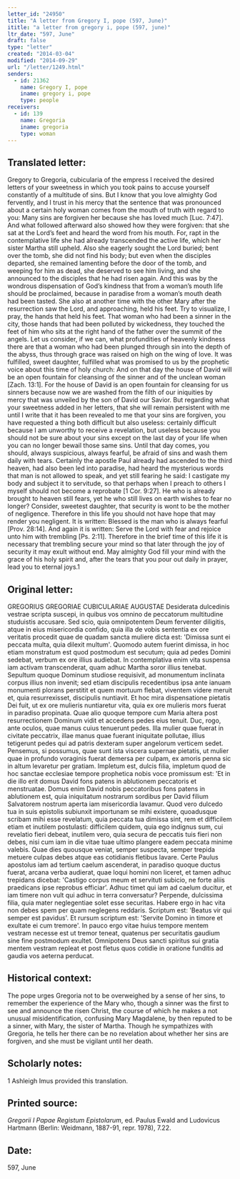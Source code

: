 ```yaml
---
letter_id: "24950"
title: "A letter from Gregory I, pope (597, June)"
ititle: "a letter from gregory i, pope (597, june)"
ltr_date: "597, June"
draft: false
type: "letter"
created: "2014-03-04"
modified: "2014-09-29"
url: "/letter/1249.html"
senders:
  - id: 21362
    name: Gregory I, pope
    iname: gregory i, pope
    type: people
receivers:
  - id: 139
    name: Gregoria
    iname: gregoria
    type: woman
---
```

<h2> Translated letter:</h2>Gregory to Gregoria, cubicularia of the empress
I received the desired letters of your sweetness in which you took pains to accuse yourself constantly of a multitude of sins.  But I know that you love almighty God fervently, and I trust in his mercy that the sentence that was pronounced about a certain holy woman comes from the mouth of truth with regard to you: Many sins are forgiven her because she has loved much [Luc. 7:47].  And what followed afterward also showed how they were forgiven: that she sat at the Lord’s feet and heard the word from his mouth.  For, rapt in the contemplative life she had already transcended the active life, which her sister Martha still upheld.  Also she eagerly sought the Lord buried; bent over the tomb, she did not find his body; but even when the disciples departed, she remained lamenting before the door of the tomb, and weeping for him as dead, she deserved to see him living, and she announced to the disciples that he had risen again.  And this was by the wondrous dispensation of God’s kindness that from a woman’s mouth life should be proclaimed, because in paradise from a woman’s mouth death had been tasted.  She also at another time with the other Mary after the resurrection saw the Lord, and approaching, held his feet.  Try to visualize, I pray, the hands that held his feet.  That woman who had been a sinner in the city, those hands that had been polluted by wickedness, they touched the feet of him who sits at the right hand of the father over the summit of the angels.  Let us consider, if we can, what profundities of heavenly kindness there are that a woman who had been plunged through sin into the depth of the abyss, thus through grace was raised on high on the wing of love.  It was fulfilled, sweet daughter, fulfilled what was promised to us by the prophetic voice about this time of holy church: And on that day the house of David will be an open fountain for cleansing of the sinner and of the unclean woman [Zach. 13:1].  For the house of David is an open fountain for cleansing for us sinners because now we are washed from the filth of our iniquities by mercy that was unveiled by the son of David our Savior.
	But regarding what your sweetness added in her letters, that she will remain persistent with me until I write that it has been revealed to me that your sins are forgiven, you have requested a thing both difficult but also useless: certainly difficult because I am unworthy to receive a revelation, but useless because you should not be sure about your sins except on the last day of your life when you can no longer bewail those same sins.  Until that day comes, you should, always suspicious, always fearful, be afraid of sins and wash them daily with tears.  Certainly the apostle Paul already had ascended to the third heaven, had also been led into paradise, had heard the mysterious words that man is not allowed to speak, and yet still fearing he said: I castigate my body and subject it to servitude, so that perhaps when I preach to others I myself should not become a reprobate [1 Cor. 9:27].  He who is already brought to heaven still fears, yet he who still lives on earth wishes to fear no longer?  Consider, sweetest daughter, that security is wont to be the mother of negligence.  Therefore in this life you should not have hope that may render you negligent.  It is written: Blessed is the man who is always fearful [Prov. 28:14].  And again it is written: Serve the Lord with fear and rejoice unto him with trembling [Ps. 2:11].  Therefore in the brief time of this life it is necessary that trembling secure your mind so that later through the joy of security it may exult without end.  May almighty God fill your mind with the grace of his holy spirit and, after the tears that you pour out daily in prayer, lead you to eternal joys.1
<h2 class="mt-4"> Original letter:</h2>GREGORIUS GREGORIAE CUBICULARIAE AUGUSTAE
     Desiderata dulcedinis vestrae scripta suscepi, in quibus vos omnino de peccatorum multitudine studuistis accusare.  Sed scio, quia omnipotentem Deum ferventer diligitis, atque in eius misericordia confido, quia illa de vobis sententia ex ore veritatis procedit quae de quadam sancta muliere dicta est: 'Dimissa sunt ei peccata multa, quia dilexit multum'. Quomodo autem fuerint dimissa, in hoc etiam monstratum est quod postmodum est secutum; quia ad pedes Domini sedebat, verbum ex ore illius audiebat. In contemplativa enim vita suspensa iam activam transcenderat, quam adhuc Martha soror illius tenebat. Sepultum quoque Dominum studiose requisivit, ad monumentum inclinata corpus illius non invenit; sed etiam discipulis recedentibus ipsa ante ianuam monumenti plorans perstitit et quem mortuum flebat, viventem videre meruit et, quia resurrexisset, discipulis nuntiavit. Et hoc mira dispensatione pietatis Dei fuit, ut ex ore mulieris nuntiaretur vita, quia ex ore mulieris mors fuerat in paradiso propinata. Quae alio quoque tempore cum Maria altera post resurrectionem Dominum vidit et accedens pedes eius tenuit. Duc, rogo, ante oculos, quae manus cuius tenuerunt pedes. Illa mulier quae fuerat in civitate peccatrix, illae manus quae fuerant iniquitate pollutae, illius tetigerunt pedes qui ad patris dexteram super angelorum verticem sedet. Pensemus, si possumus, quae sunt ista viscera supernae pietatis, ut mulier quae in profundo voraginis fuerat demersa per culpam, ex amoris penna sic in altum levaretur per gratiam. Impletum est, dulcis filia, impletum quod de hoc sanctae ecclesiae tempore prophetica nobis voce promissum est: 'Et in die illo erit domus David fons patens in ablutionem peccatoris et menstruatae. Domus enim David nobis peccatoribus fons patens in ablutionem est, quia iniquitatum nostrarum sordibus per David filium Salvatorem nostrum aperta iam misericordia lavamur.
Quod vero dulcedo tua in suis epistolis subiunxit importunam se mihi existere, quoadusque scribam mihi esse revelatum, quia peccata tua dimissa sint, rem et difficilem etiam et inutilem postulasti: difficilem quidem, quia ego indignus sum, cui revelatio fieri debeat, inutilem vero, quia secura de peccatis tuis fieri non debes, nisi cum iam in die vitae tuae ultimo plangere eadem peccata minime valebis. Quae dies quousque veniat, semper suspecta, semper trepida metuere culpas debes atque eas cotidianis fletibus lavare. Certe Paulus apostolus iam ad tertium caelum ascenderat, in paradiso quoque ductus fuerat, arcana verba audierat, quae loqui homini non liceret, et tamen adhuc trepidans dicebat: 'Castigo corpus meum et servituti subicio, ne forte aliis praedicans ipse reprobus efficiar’. Adhuc timet qui iam ad caelum ducitur, et iam timere non vult qui adhuc in terra conversatur? Perpende, dulcissima filia, quia mater neglegentiae solet esse securitas. Habere ergo in hac vita non debes spem per quam neglegens reddaris. Scriptum est: 'Beatus vir qui semper est pavidus'.  Et rursum scriptum est: 'Servite Domino in timore et exultate ei cum tremore'. In  pauco ergo vitae huius tempore mentem vestram necesse est ut tremor teneat, quatenus per securitatis gaudium sine fine postmodum exultet. Omnipotens Deus sancti spiritus sui gratia mentem vestram repleat et post fletus quos cotidie in oratione funditis ad gaudia vos aeterna perducat.
<h2 class="mt-4"> Historical context:</h2>The pope urges Gregoria not to be overweighed by a sense of her sins, to remember the experience of the Mary who, though a sinner was the first to see and announce the risen Christ, the course of which he makes a not unusual misidentification, confusing Mary Magdalene, by then reputed to be a sinner, with Mary, the sister of Martha.  Though he sympathizes with Gregoria, he tells her there can be no revelation about whether her sins are forgiven, and she must be vigilant until her death.
<h2 class="mt-4"> Scholarly notes:</h2>1 Ashleigh Imus provided this translation.
<h2 class="mt-4"> Printed source:</h2><p><em>Gregorii I Papae Registum Epistolarum</em>, ed. Paulus Ewald and Ludovicus Hartmann (Berlin: Weidmann, 1887-91, repr. 1978), 7.22.</p><h2 class="mt-4"> Date:</h2>597, June